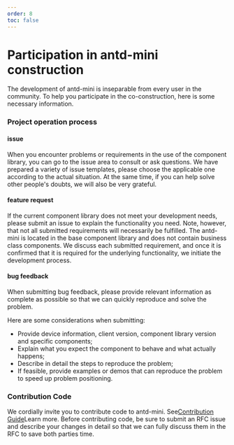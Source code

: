 ```yaml
---
order: 8
toc: false
---
```


# Participation in antd-mini construction

The development of antd-mini is inseparable from every user in the community. To help you participate in the co-construction, here is some necessary information.

### Project operation process

#### issue

When you encounter problems or requirements in the use of the component library, you can go to the issue area to consult or ask questions. We have prepared a variety of issue templates, please choose the applicable one according to the actual situation. At the same time, if you can help solve other people's doubts, we will also be very grateful.

#### feature request

If the current component library does not meet your development needs, please submit an issue to explain the functionality you need. Note, however, that not all submitted requirements will necessarily be fulfilled. The antd-mini is located in the base component library and does not contain business class components. We discuss each submitted requirement, and once it is confirmed that it is required for the underlying functionality, we initiate the development process.

#### bug feedback

When submitting bug feedback, please provide relevant information as complete as possible so that we can quickly reproduce and solve the problem.

Here are some considerations when submitting:

- Provide device information, client version, component library version and specific components;
- Explain what you expect the component to behave and what actually happens;
- Describe in detail the steps to reproduce the problem;
- If feasible, provide examples or demos that can reproduce the problem to speed up problem positioning.

### Contribution Code

We cordially invite you to contribute code to antd-mini. See[Contribution Guide](./contribute.md)Learn more. Before contributing code, be sure to submit an RFC issue and describe your changes in detail so that we can fully discuss them in the RFC to save both parties time.
